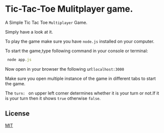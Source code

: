 # Tic-Tac-Toe Mulitplayer game. 

A Simple Tic Tac Toe `Multiplayer` Game.

Simply have a look at it.

To play the game make sure you have `node.js` installed on your computer.

To start the game,type following command in your console or terminal:

```js
 node app.js
```

Now open in your browser the following url:`localhost:3000`

Make sure you open multiple instance of the game in different tabs to start the game.

The `turn: ` on upper left corner determines whether it is your turn or not.If it is your turn then it shows `true` otherwise `false`.

## License

[MIT](LICENSE)
